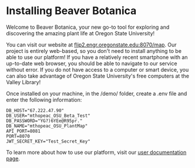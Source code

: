 # Installing Beaver Botanica
Welcome to Beaver Botanica, your new go-to tool for exploring and discovering the amazing plant life at Oregon State University! 

You can visit our website at [flip2.engr.oregonstate.edu:8070/map](http://flip1.engr.oregonstate.edu:8070/). Our project is entirely web-based, so you don't need to install anything to be able to use our platform! If you have a relatively recent smartphone with an up-to-date web browser, you should be able to navigate to our service without error. If you do not have access to a computer or smart device, you can also take advantage of Oregon State University's free computers at the Valley Library! 

Once installed on your machine, in the /demo/ folder, create a .env file and enter the following information:
    
    DB_HOST="67.222.47.90"
    DB_USER="mthopeac_OSU_Beta_Test"
    DB_PASSWORD="YG?)6YEe@R95pr."
    DB_NAME="mthopeac_OSU_PlantMap"
    API_PORT=8081
    PORT=8070
    JWT_SECRET_KEY="Test_Secret_Key"

To learn more about how to use our platform, visit our [user documentation page](https://github.com/Flameis/CS362-Team3/blob/main/project-docs/User_Documentation.md).
